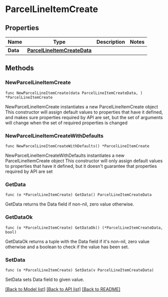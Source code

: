# ParcelLineItemCreate

## Properties

Name | Type | Description | Notes
------------ | ------------- | ------------- | -------------
**Data** | [**ParcelLineItemCreateData**](ParcelLineItemCreateData.md) |  | 

## Methods

### NewParcelLineItemCreate

`func NewParcelLineItemCreate(data ParcelLineItemCreateData, ) *ParcelLineItemCreate`

NewParcelLineItemCreate instantiates a new ParcelLineItemCreate object
This constructor will assign default values to properties that have it defined,
and makes sure properties required by API are set, but the set of arguments
will change when the set of required properties is changed

### NewParcelLineItemCreateWithDefaults

`func NewParcelLineItemCreateWithDefaults() *ParcelLineItemCreate`

NewParcelLineItemCreateWithDefaults instantiates a new ParcelLineItemCreate object
This constructor will only assign default values to properties that have it defined,
but it doesn't guarantee that properties required by API are set

### GetData

`func (o *ParcelLineItemCreate) GetData() ParcelLineItemCreateData`

GetData returns the Data field if non-nil, zero value otherwise.

### GetDataOk

`func (o *ParcelLineItemCreate) GetDataOk() (*ParcelLineItemCreateData, bool)`

GetDataOk returns a tuple with the Data field if it's non-nil, zero value otherwise
and a boolean to check if the value has been set.

### SetData

`func (o *ParcelLineItemCreate) SetData(v ParcelLineItemCreateData)`

SetData sets Data field to given value.



[[Back to Model list]](../README.md#documentation-for-models) [[Back to API list]](../README.md#documentation-for-api-endpoints) [[Back to README]](../README.md)


